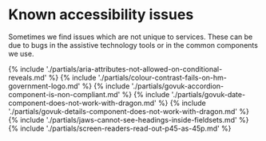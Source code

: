 # Known accessibility issues

Sometimes we find issues which are not unique to services. These can be due to bugs in the assistive technology tools or in the common components we use.

{% include './partials/aria-attributes-not-allowed-on-conditional-reveals.md' %}
{% include './partials/colour-contrast-fails-on-hm-government-logo.md' %}
{% include './partials/govuk-accordion-component-is-non-compliant.md' %}
{% include './partials/govuk-date-component-does-not-work-with-dragon.md' %}
{% include './partials/govuk-details-component-does-not-work-with-dragon.md' %}
{% include './partials/jaws-cannot-see-headings-inside-fieldsets.md' %}
{% include './partials/screen-readers-read-out-p45-as-45p.md' %}
